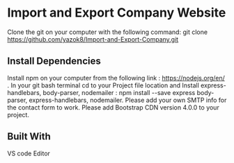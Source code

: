 <h1>Import and Export Company Website</h1>

Clone the git on your computer with the following command: git clone https://github.com/yazok8/Import-and-Export-Company.git

<h2>Install Dependencies</h2>

Install npm on your computer from the following link : https://nodejs.org/en/ .
In your git bash terminal cd to your Project file location and Install express-handlebars, body-parser, nodemailer : npm install --save express body-parser, express-handlebars, nodemailer.
Please add your own SMTP info for the contact form to work.
Please add Bootstrap CDN version 4.0.0 to your project.

<h2>Built With</h2> 

VS code Editor 